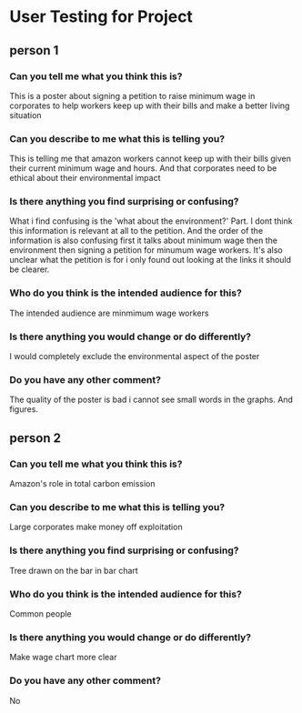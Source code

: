 # User Testing for Project

## person 1

### Can you tell me what you think this is?

This is a poster about signing a petition to raise minimum wage in corporates to help workers keep up with their bills and make a better living situation

### Can you describe to me what this is telling you?
This is telling me that amazon workers cannot keep up with their bills given their current minimum wage and hours. And that  corporates need to be ethical about their environmental impact

### Is there anything you find surprising or confusing?
What i find confusing is the 'what about the environment?' Part. I dont think this information is relevant at all to the petition. And the order of the information is also confusing first it talks about minimum wage then the environment then signing a petition for minumum wage workers. It's also unclear what the petition is for i only found out looking at the links it should be clearer. 

### Who do you think is the intended audience for this?
The intended audience are minmimum wage workers

### Is there anything you would change or do differently?
I would completely exclude the environmental aspect of the poster

### Do you have any other comment?
The quality of the poster is bad i cannot see small words in the graphs. And figures. 



## person 2

### Can you tell me what you think this is?

Amazon's role in total carbon emission

### Can you describe to me what this is telling you?
Large corporates make money off exploitation 

### Is there anything you find surprising or confusing?
Tree drawn on the bar in bar chart

### Who do you think is the intended audience for this?
Common people

### Is there anything you would change or do differently?
Make wage chart more clear

### Do you have any other comment?
No



